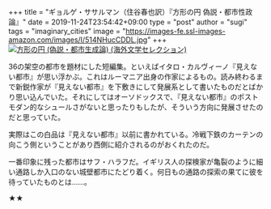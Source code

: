 +++
title = "ギョルゲ・ササルマン（住谷春也訳）『方形の円 偽説・都市性政論』"
date = 2019-11-24T23:54:42+09:00
type = "post"
author = "sugi"
tags = "imaginary_cities"
image = "https://images-fe.ssl-images-amazon.com/images/I/514NHucCDDL.jpg"
+++
<a href="http://www.amazon.co.jp/exec/obidos/ASIN/4488016723/chezsugi-22/ref=nosim/" name="amazletlink" target="_blank"><img src="https://images-fe.ssl-images-amazon.com/images/I/514NHucCDDL.jpg" alt="方形の円 (偽説・都市生成論) (海外文学セレクション)" style="alignleft" /></a>

36の架空の都市を題材にした短編集。といえばイタロ・カルヴィーノ『見えない都市』が思い浮かぶ。これはルーマニア出身の作家によるもの。読み終わるまで新鋭作家が『見えない都市』を下敷きにして発展系として書いたものだとばかり思い込んでいた。それにしてはオーソドックスで、『見えない都市』のポストモダン的なシュールさがないと思ったりもしたが、そういう方向に発展させたのだと思っていた。

実際はこの白品は『見えない都市』以前に書かれている。冷戦下鉄のカーテンの向こう側ということがあり西側に紹介されるのがおくれたのだ。

一番印象に残った都市はサフ・ハラフだ。イギリス人の探検家が亀裂のように細い通路しか入口のない城壁都市にたどり着く。何日もの通路の探索の果てに彼を待っていたものとは……。

★★